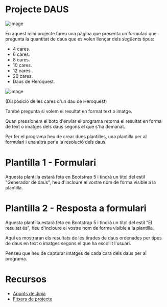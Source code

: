 # Projecte DAUS

![image](https://github.com/user-attachments/assets/0a8f9d8b-cbd0-441a-a851-12787f465100)

En aquest mini projecte fareu una pàgina que presenta un formulari que pregunta la quantitat de daus que es volen llençar dels següents tipus:

- 4 cares.
- 6 cares.
- 8 cares.
- 10 cares.
- 12 cares.
- 20 cares.
- Daus de Heroquest.

![image](https://github.com/user-attachments/assets/8b0592a5-6f0b-4a65-80a9-d926c6cd73ae)

(Disposició de les cares d'un dau de Heroquest)

També pregunta si volem el resultat en format text o imatge.

Quan pressionem el botó d'enviar el programa retorna el resultat en forma de text o imatges dels daus segons el que s'ha demanat.

Per fer el programa heu de crear dues plantilles, una plantilla per al formulari i una altra per a la resolució dels daus.

# Plantilla 1 - Formulari

Aquesta plantilla estarà feta en Bootstrap 5 i tindrà un títol del estil "Generador de daus", heu d'incloure el vostre nom de forma visible a la plantilla.

# Plantilla 2 - Resposta a formulari

Aquesta plantilla estarà feta en Bootstrap 5 i tindrà un títol del estil "El resultat és", heu d'incloure el vostre nom de forma visible a la plantilla.

Aquí es mostraran els resultats de les tirades de daus ordenades per tipus de daus en text o imatges segons el que ha escollit l'usuari.

Penseu que heu de capturar imatges de cada cara dels daus per al programa.

# Recursos

- [Apunts de Jinja](https://dungeonofbits.com/utilizar-templates-con-python-y-jinja2.html)
- [Fitxers de projecte](dice_generator.zip)

